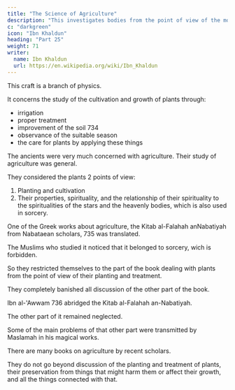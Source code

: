 ```yaml
---
title: "The Science of Agriculture"
description: "This investigates bodies from the point of view of the motion and stationariness which attach to them"
c: "darkgreen"
icon: "Ibn Khaldun"
heading: "Part 25"
weight: 71
writer:
  name: Ibn Khaldun
  url: https://en.wikipedia.org/wiki/Ibn_Khaldun
---
```




This craft is a branch of physics. 

It concerns the study of the cultivation and growth of plants through:
- irrigation
- proper treatment
- improvement of the soil 734
- observance of the suitable season
- the care for plants by applying these things

 <!-- in a way that will benefit them and help them to grow. -->


The ancients were very much concerned with agriculture. Their study of agriculture was general. 

They considered the plants 2 points of view:

1. Planting and cultivation
2. Their properties, spirituality, and the relationship of their spirituality to the spiritualities of the stars and the heavenly bodies, which is also used in sorcery. 

<!-- Thus, they were very much concerned with the subject. -->

One of the Greek works about agriculture, the Kitab al-Falahah anNabatiyah from Nabataean scholars, 735 was translated. 

<!-- It is ascribed to . It contains much information of the
type mentioned.  -->

The Muslims who studied it noticed that it belonged to sorcery, wich is forbidden. 

 <!-- which is barred (by the religious law) and the study of which is forbidden.  -->

So they restricted themselves to the part of the book dealing with plants from the point of view of their planting and treatment.


They completely banished all discussion of the other part of the book. 

Ibn al-'Awwam 736 abridged the Kitab al-Falahah an-Nabatiyah. 

The other part of it remained neglected. 

Some of the main problems of that other part were transmitted by Maslamah in his magical works. 

<!-- We shall mention
that in connection with the discussion of sorcery, if God, He is exalted, wills. 737 -->

There are many books on agriculture by recent scholars. 

They do not go beyond discussion of the planting and treatment of plants, their preservation from things that might harm them or affect their growth, and all the things connected with that.

